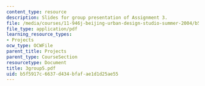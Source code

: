 ```yaml
---
content_type: resource
description: Slides for group presentation of Assignment 3.
file: /media/courses/11-946j-beijing-urban-design-studio-summer-2004/b5f5917c6637d434bfafae1d1d25ae55_3group5.pdf
file_type: application/pdf
learning_resource_types:
- Projects
ocw_type: OCWFile
parent_title: Projects
parent_type: CourseSection
resourcetype: Document
title: 3group5.pdf
uid: b5f5917c-6637-d434-bfaf-ae1d1d25ae55
---
```

